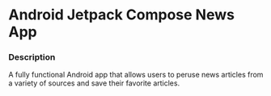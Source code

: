 # Android Jetpack Compose News App

### Description
A fully functional Android app that allows users to peruse news articles from a variety of sources and save their favorite articles.
